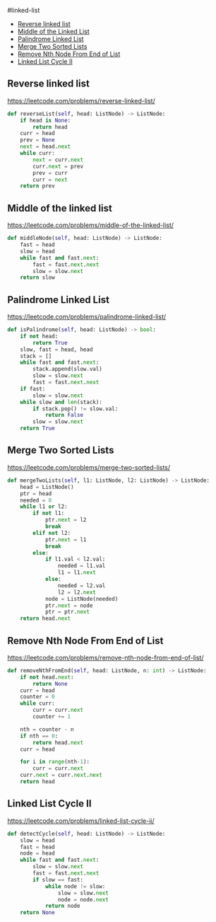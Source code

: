 #linked-list

+ [Reverse linked list](#reverse-linked-list)
+ [Middle of the Linked List](#middle-of-the-linked-list)
+ [Palindrome Linked List](#palindrome-linked-list)
+ [Merge Two Sorted Lists](#merge-two-sorted-lists)
+ [Remove Nth Node From End of List](#remove-nth-node-from-end-of-list)
+ [Linked List Cycle II](#linked-list-cycle-ii)

## Reverse linked list

https://leetcode.com/problems/reverse-linked-list/

```python
def reverseList(self, head: ListNode) -> ListNode:
    if head is None:
        return head
    curr = head
    prev = None
    next = head.next
    while curr:
        next = curr.next
        curr.next = prev
        prev = curr
        curr = next
    return prev

```
## Middle of the linked list

https://leetcode.com/problems/middle-of-the-linked-list/

```python
def middleNode(self, head: ListNode) -> ListNode:
    fast = head
    slow = head
    while fast and fast.next:
        fast = fast.next.next
        slow = slow.next
    return slow

```
## Palindrome Linked List

https://leetcode.com/problems/palindrome-linked-list/

```python
def isPalindrome(self, head: ListNode) -> bool:
    if not head:
        return True
    slow, fast = head, head
    stack = []
    while fast and fast.next:
        stack.append(slow.val)
        slow = slow.next
        fast = fast.next.next
    if fast:
        slow = slow.next
    while slow and len(stack):
        if stack.pop() != slow.val:
            return False
        slow = slow.next
    return True

```
## Merge Two Sorted Lists

https://leetcode.com/problems/merge-two-sorted-lists/

```python
def mergeTwoLists(self, l1: ListNode, l2: ListNode) -> ListNode:
    head = ListNode()
    ptr = head
    needed = 0
    while l1 or l2:
        if not l1:
            ptr.next = l2
            break
        elif not l2:
            ptr.next = l1
            break
        else:
            if l1.val < l2.val:
                needed = l1.val
                l1 = l1.next
            else:
                needed = l2.val
                l2 = l2.next
            node = ListNode(needed)
            ptr.next = node
            ptr = ptr.next
    return head.next

```
## Remove Nth Node From End of List

https://leetcode.com/problems/remove-nth-node-from-end-of-list/

```python
def removeNthFromEnd(self, head: ListNode, n: int) -> ListNode:
    if not head.next:
        return None
    curr = head
    counter = 0
    while curr:
        curr = curr.next
        counter += 1

    nth = counter - n
    if nth == 0:
        return head.next
    curr = head

    for i in range(nth-1):
        curr = curr.next
    curr.next = curr.next.next
    return head

```
## Linked List Cycle II

https://leetcode.com/problems/linked-list-cycle-ii/

```python
def detectCycle(self, head: ListNode) -> ListNode:
    slow = head
    fast = head
    node = head
    while fast and fast.next:
        slow = slow.next
        fast = fast.next.next
        if slow == fast:
            while node != slow:
                slow = slow.next
                node = node.next
            return node
    return None

```